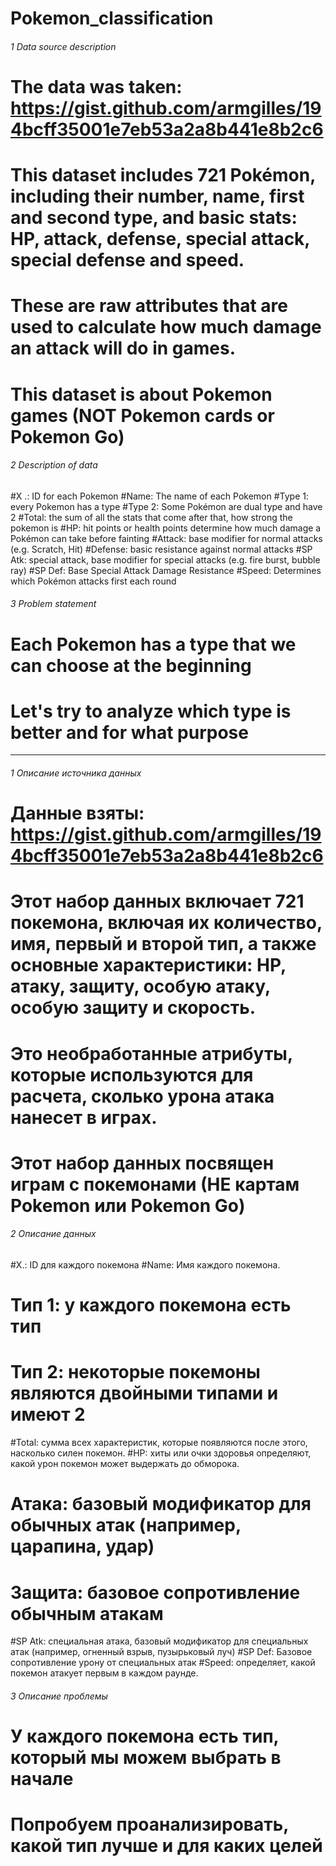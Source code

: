 # Pokemon_classification
###### 1 Data source description ####
# The data was taken: https://gist.github.com/armgilles/194bcff35001e7eb53a2a8b441e8b2c6
# This dataset includes 721 Pokémon, including their number, name, first and second type, and basic stats: HP, attack, defense, special attack, special defense and speed.
# These are raw attributes that are used to calculate how much damage an attack will do in games.
# This dataset is about Pokemon games (NOT Pokemon cards or Pokemon Go)

###### 2 Description of data ####
#X .: ID for each Pokemon
#Name: The name of each Pokemon
#Type 1: every Pokemon has a type
#Type 2: Some Pokémon are dual type and have 2
#Total: the sum of all the stats that come after that, how strong the pokemon is
#HP: hit points or health points determine how much damage a Pokémon can take before fainting
#Attack: base modifier for normal attacks (e.g. Scratch, Hit)
#Defense: basic resistance against normal attacks
#SP Atk: special attack, base modifier for special attacks (e.g. fire burst, bubble ray)
#SP Def: Base Special Attack Damage Resistance
#Speed: Determines which Pokémon attacks first each round

###### 3 Problem statement ####
# Each Pokemon has a type that we can choose at the beginning
# Let's try to analyze which type is better and for what purpose

------------------------------------------------------------------

###### 1 Описание источника данных ####
# Данные взяты: https://gist.github.com/armgilles/194bcff35001e7eb53a2a8b441e8b2c6
# Этот набор данных включает 721 покемона, включая их количество, имя, первый и второй тип, а также основные характеристики: HP, атаку, защиту, особую атаку, особую защиту и скорость.
# Это необработанные атрибуты, которые используются для расчета, сколько урона атака нанесет в играх.
# Этот набор данных посвящен играм с покемонами (НЕ картам Pokemon или Pokemon Go)

###### 2 Описание данных ####
#X.: ID для каждого покемона
#Name: Имя каждого покемона.
# Тип 1: у каждого покемона есть тип
# Тип 2: некоторые покемоны являются двойными типами и имеют 2
#Total: сумма всех характеристик, которые появляются после этого, насколько силен покемон.
#HP: хиты или очки здоровья определяют, какой урон покемон может выдержать до обморока.
# Атака: базовый модификатор для обычных атак (например, царапина, удар)
# Защита: базовое сопротивление обычным атакам
#SP Atk: специальная атака, базовый модификатор для специальных атак (например, огненный взрыв, пузырьковый луч)
#SP Def: Базовое сопротивление урону от специальных атак
#Speed: определяет, какой покемон атакует первым в каждом раунде.

###### 3 Описание проблемы ####
# У каждого покемона есть тип, который мы можем выбрать в начале
# Попробуем проанализировать, какой тип лучше и для каких целей
